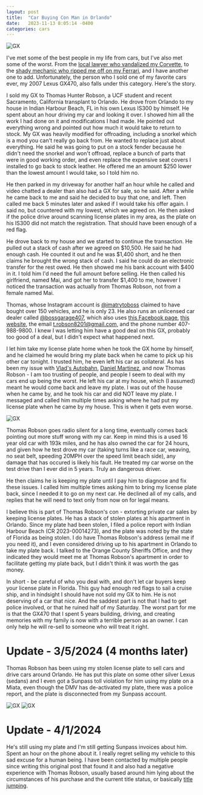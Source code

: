```yaml
---
layout: post
title:  "Car Buying Con Man in Orlando"
date:   2023-11-13 8:05:14 -0400
categories: cars
---
```


![GX](/images/gxsale/gx.jpeg)

I've met some of the best people in my life from cars, but I've also met some of the worst. From the [local lawyer who vandalized my Corvette](https://rskelton.com/My-Turo-Claim-Horror-Story/), to the [shady mechanic who ripped me off on my Ferrari](https://rskelton.com/ferrari-360-repair-at-vlads-autobahn/), and I have another one to add. Unfortunately, the person who I sold one of my favorite cars ever, my 2007 Lexus GX470, also falls under this category. Here's the story. 

I sold my GX to Thomas Hunter Robson, a UCF student and recent Sacramento, California transplant to Orlando. He drove from Orlando to my house in Indian Harbour Beach, FL in his own Lexus IS300 by himself. He spent about an hour driving my car and looking it over. I showed him all the work I had done on it and modifications I had made. He pointed out everything wrong and pointed out how much it would take to return to stock. My GX was heavily modified for offroading, including a snorkel which is a mod you can't really go back from. He wanted to replace just about everything. He said he was going to put on a stock fender because he didn't need the snorkel and won't offroad, replace a bunch of parts that were in good working order, and even replace the expensive seat covers I installed to go back to stock leather. He offered me an amount $250 lower than the lowest amount I would take, so I told him no. 

He then parked in my driveway for another half an hour while he called and video chatted a dealer than also had a GX for sale, so he said. After a while he came back to me and said he decided to buy that one, and left. Then called me back 5 minutes later and asked if I would take his offer again. I said no, but countered with my lowest, which we agreed on. He then asked if the police drive around scanning license plates in my area, as the plate on his IS300 did not match the registration. That should have been enough of a red flag. 

He drove back to my house and we started to continue the transaction. He pulled out a stack of cash after we agreed on $10,500. He said he had enough cash. He counted it out and he was $1,400 short, and he then claims he brought the wrong stack of cash. I said he could do an electronic transfer for the rest owed. He then showed me his bank account with $400 in it. I told him I'd need the full amount before selling. He then called his girlfriend, named Mai, and got her to transfer $1,400 to me, however I noticed the transaction was actually from Thomas Robson, not from a female named Mai. 

Thomas, whose Instagram account is [@imatrytoboss](https://www.instagram.com/imatrytoboss/) claimed to have bought over 150 vehicles, and he is only 23. He also runs an unlicensed car dealer called [@bossgarage407](https://www.instagram.com/bossgarage407/), which also uses [this Facebook page](https://www.facebook.com/profile.php?id=61559818276101), [this website](https://bossgarage.wixsite.com/bossgarage407), the email t.robson8201@gmail.com, and the phone number 407-988-9800. I knew I was letting him have a good deal on this GX, probably too good of a deal, but I didn't expect what happened next. 

I let him take my license plate home when he took the GX home by himself, and he claimed he would bring my plate back when he came to pick up his other car tonight. I trusted him, he even left his car as collateral. As has been my issue with [Vlad's Autobahn](https://rskelton.com/ferrari-360-repair-at-vlads-autobahn/), [Daniel Martinez]((https://rskelton.com/My-Turo-Claim-Horror-Story/)), and now Thomas Robson - I am too trusting of people, and people I seem to deal with my cars end up being the worst. He left his car at my house, which (I assumed) meant he would come back and leave my plate. I was out of the house when he came by, and he took his car and did NOT leave my plate. I messaged and called him multiple times asking where he had put my license plate when he came by my house. This is when it gets even worse. 

![GX](/images/gxsale/is.jpeg)

Thomas Robson goes radio silent for a long time, eventually comes back pointing out more stuff wrong with my car. Keep in mind this is a used 16 year old car with 193k miles, and he has also owned the car for 24 hours, and given how he test drove my car (taking turns like a race car, weaving, no seat belt, speeding 20MPH over the speed limit beach side), any damage that has occured is likely his fault. He treated my car worse on the test drive than I ever did in 5 years. Truly an dangerous driver. 

He then claims he is keeping my plate until I pay him to diagnose and fix these issues. I called him multiple times asking him to bring my license plate back, since I needed it to go on my next car. He declined all of my calls, and replies that he will need to text only from now on for legal means. 

I believe this is part of Thomas Robson's con - extorting private car sales by keeping license plates. He has a stack of stolen plates at his apartment in Orlando. Since my plate had been stolen, I filed a police report with Indian Harbour Beach (CR 2023-00014273), and the plate was noted by the state of Florida as being stolen. I do have Thomas Robson's address (email me if you need it), and I even considered driving up to his apartment in Orlando to take my plate back. I talked to the Orange County Sheriffs Office, and they indicated they would meet me at Thomas Robson's apartment in order to facilitate getting my plate back, but I didn't think it was worth the gas money.

In short - be careful of who you deal with, and don't let car buyers keep your license plate in Florida. This guy had enough red flags to sail a cruise ship, and in hindsight I should have not sold my GX to him. He is not deserving of a car that nice. And the saddest part is not that I had to get police involved, or that he ruined half of my Saturday. The worst part for me is that the GX470 that I spent 5 years building, driving, and creating memories with my family is now with a terrible person as an owner. I can only help he will re-sell to someone who will treat it right. 

# Update - 3/5/2024 (4 months later)
Thomas Robson has been using my stolen license plate to sell cars and drive cars around Orlando. He has put this plate on some other silver Lexus (sedans) and I even got a Sunpass toll violation for him using my plate on a Miata, even though the DMV has de-activated my plate, there was a police report, and the plate is disconnected from my Sunpass account. 

![GX](/images/gxsale/15.jpeg)
![GX](/images/gxsale/robson.jpeg)

# Update - 4/1/2024 
He's still using my plate and I'm still getting Sunpass invoices about him. Spent an hour on the phone about it. I really regret selling my vehicle to this sad excuse for a human being. I have been contacted by multiple people since writing this original post that found it and also had a negative experience with Thomas Robson, usually based around him lying about the circumstances of his purchase and the current title status, or basically [title jumping](https://www.nerdwallet.com/article/loans/auto-loans/title-jumping). 

